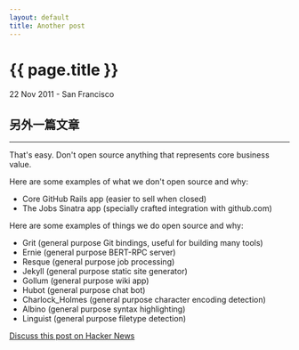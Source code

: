 ```yaml
---
layout: default
title: Another post
---
```


{{ page.title }}
================

<p class="meta">22 Nov 2011 - San Francisco</p>

另外一篇文章
-----------------------------------------------------


--------------------------------------

That's easy. Don't open source anything that represents core business value.

Here are some examples of what we don't open source and why:

* Core GitHub Rails app (easier to sell when closed)
* The Jobs Sinatra app (specially crafted integration with github.com)

Here are some examples of things we do open source and why:

* Grit (general purpose Git bindings, useful for building many tools)
* Ernie (general purpose BERT-RPC server)
* Resque (general purpose job processing)
* Jekyll (general purpose static site generator)
* Gollum (general purpose wiki app)
* Hubot (general purpose chat bot)
* Charlock_Holmes (general purpose character encoding detection)
* Albino (general purpose syntax highlighting)
* Linguist (general purpose filetype detection)



[Discuss this post on Hacker News](http://news.ycombinator.com/item?id=3267432)